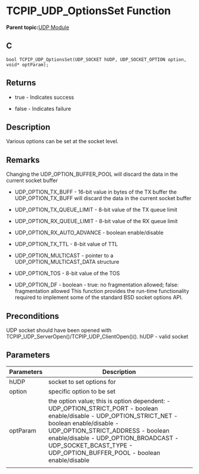 # TCPIP\_UDP\_OptionsSet Function

**Parent topic:**[UDP Module](GUID-D2D8E9C8-0778-41E2-8F0B-194954B92250.md)

## C

```
bool TCPIP_UDP_OptionsSet(UDP_SOCKET hUDP, UDP_SOCKET_OPTION option, void* optParam); 
```

## Returns

-   true - Indicates success

-   false - Indicates failure


## Description

Various options can be set at the socket level.

## Remarks

Changing the UDP\_OPTION\_BUFFER\_POOL will discard the data in the current socket buffer

-   UDP\_OPTION\_TX\_BUFF - 16-bit value in bytes of the TX buffer the UDP\_OPTION\_TX\_BUFF will discard the data in the current socket buffer

-   UDP\_OPTION\_TX\_QUEUE\_LIMIT - 8-bit value of the TX queue limit

-   UDP\_OPTION\_RX\_QUEUE\_LIMIT - 8-bit value of the RX queue limit

-   UDP\_OPTION\_RX\_AUTO\_ADVANCE - boolean enable/disable

-   UDP\_OPTION\_TX\_TTL - 8-bit value of TTL

-   UDP\_OPTION\_MULTICAST - pointer to a UDP\_OPTION\_MULTICAST\_DATA structure

-   UDP\_OPTION\_TOS - 8-bit value of the TOS

-   UDP\_OPTION\_DF - boolean - true: no fragmentation allowed; false: fragmentation allowed This function provides the run-time functionality required to implement some of the standard BSD socket options API.


## Preconditions

UDP socket should have been opened with TCPIP\_UDP\_ServerOpen\(\)/TCPIP\_UDP\_ClientOpen\(\)\(\). hUDP - valid socket

## Parameters

|Parameters|Description|
|----------|-----------|
|hUDP|socket to set options for|
|option|specific option to be set|
|optParam|the option value; this is option dependent: - UDP\_OPTION\_STRICT\_PORT - boolean enable/disable - UDP\_OPTION\_STRICT\_NET - boolean enable/disable - UDP\_OPTION\_STRICT\_ADDRESS - boolean enable/disable - UDP\_OPTION\_BROADCAST -UDP\_SOCKET\_BCAST\_TYPE - UDP\_OPTION\_BUFFER\_POOL - boolean enable/disable|
|||

